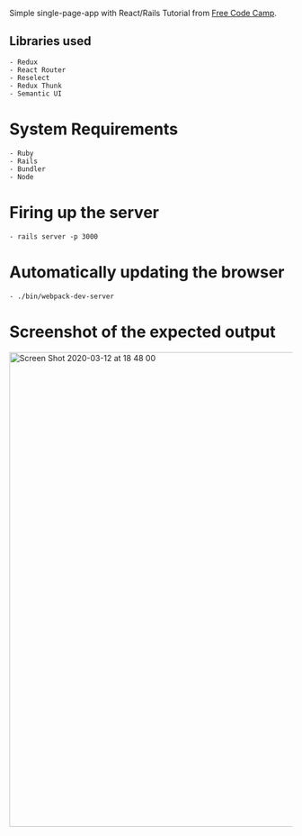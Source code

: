 Simple single-page-app with React/Rails Tutorial from [Free Code Camp](https://www.freecodecamp.org/news/how-to-create-a-rails-project-with-a-react-and-redux-front-end-8b01e17a1db/).

## Libraries used
	- Redux
	- React Router
	- Reselect
	- Redux Thunk
	- Semantic UI

# System Requirements
	- Ruby
	- Rails
	- Bundler
	- Node

# Firing up the server
	- rails server -p 3000
# Automatically updating the browser
	- ./bin/webpack-dev-server
# Screenshot of the expected output 
<img width="843" alt="Screen Shot 2020-03-12 at 18 48 00" src="https://user-images.githubusercontent.com/20679425/76539637-134c6d00-6492-11ea-993c-9661b0ac5b03.png">



